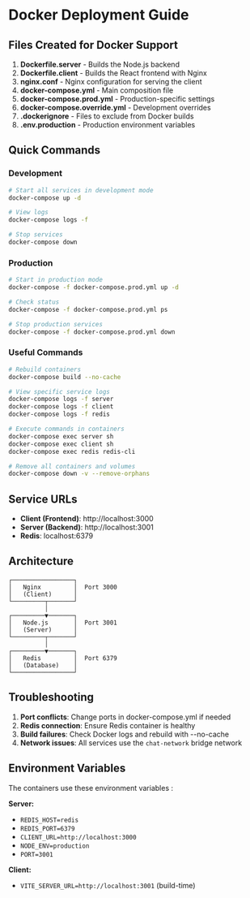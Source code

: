 # Docker Deployment Guide

## Files Created for Docker Support

1. **Dockerfile.server** - Builds the Node.js backend
2. **Dockerfile.client** - Builds the React frontend with Nginx
3. **nginx.conf** - Nginx configuration for serving the client
4. **docker-compose.yml** - Main composition file
5. **docker-compose.prod.yml** - Production-specific settings
6. **docker-compose.override.yml** - Development overrides
7. **.dockerignore** - Files to exclude from Docker builds
8. **.env.production** - Production environment variables

## Quick Commands

### Development
```bash
# Start all services in development mode
docker-compose up -d

# View logs
docker-compose logs -f

# Stop services
docker-compose down
```

### Production
```bash
# Start in production mode
docker-compose -f docker-compose.prod.yml up -d

# Check status
docker-compose -f docker-compose.prod.yml ps

# Stop production services
docker-compose -f docker-compose.prod.yml down
```

### Useful Commands
```bash
# Rebuild containers
docker-compose build --no-cache

# View specific service logs
docker-compose logs -f server
docker-compose logs -f client
docker-compose logs -f redis

# Execute commands in containers
docker-compose exec server sh
docker-compose exec client sh
docker-compose exec redis redis-cli

# Remove all containers and volumes
docker-compose down -v --remove-orphans
```

## Service URLs

- **Client (Frontend)**: http://localhost:3000
- **Server (Backend)**: http://localhost:3001
- **Redis**: localhost:6379

## Architecture

```
┌─────────────────┐
│   Nginx         │  Port 3000
│   (Client)      │  
└─────────┬───────┘
          │
┌─────────▼───────┐
│   Node.js       │  Port 3001
│   (Server)      │  
└─────────┬───────┘
          │
┌─────────▼───────┐
│   Redis         │  Port 6379
│   (Database)    │  
└─────────────────┘
```

## Troubleshooting

1. **Port conflicts**: Change ports in docker-compose.yml if needed
2. **Redis connection**: Ensure Redis container is healthy
3. **Build failures**: Check Docker logs and rebuild with --no-cache
4. **Network issues**: All services use the `chat-network` bridge network

## Environment Variables

The containers use these environment variables :

**Server:**
- `REDIS_HOST=redis`
- `REDIS_PORT=6379`
- `CLIENT_URL=http://localhost:3000`
- `NODE_ENV=production`
- `PORT=3001`

**Client:**
- `VITE_SERVER_URL=http://localhost:3001` (build-time)